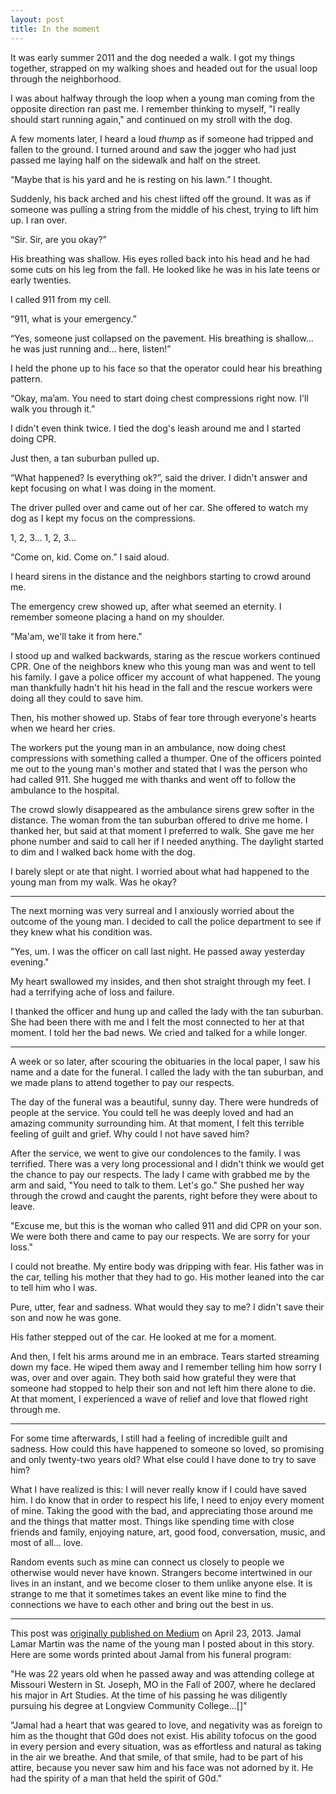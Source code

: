 ```yaml
---
layout: post
title: In the moment
---
```


It was early summer 2011 and the dog needed a walk. I got my things together, strapped on my walking shoes and headed out for the usual loop through the neighborhood.

I was about halfway through the loop when a young man coming from the opposite direction ran past me. I remember thinking to myself, "I really should start running again," and continued on my stroll with the dog.

A few moments later, I heard a loud *thump* as if someone had tripped and fallen to the ground. I turned around and saw the jogger who had just passed me laying half on the sidewalk and half on the street.

“Maybe that is his yard and he is resting on his lawn.” I thought.

Suddenly, his back arched and his chest lifted off the ground. It was as if someone was pulling a string from the middle of his chest, trying to lift him up. I ran over.

“Sir. Sir, are you okay?”

His breathing was shallow. His eyes rolled back into his head and he had some cuts on his leg from the fall. He looked like he was in his late teens or early twenties.

I called 911 from my cell.

“911, what is your emergency.”

“Yes, someone just collapsed on the pavement. His breathing is shallow... he was just running and... here, listen!”

I held the phone up to his face so that the operator could hear his breathing pattern.

“Okay, ma’am. You need to start doing chest compressions right now. I'll walk you through it.”

I didn't even think twice. I tied the dog's leash around me and I started doing CPR.

Just then, a tan suburban pulled up.

“What happened? Is everything ok?”, said the driver. I didn't answer and kept focusing on what I was doing in the moment.

The driver pulled over and came out of her car. She offered to watch my dog as I kept my focus on the compressions.

1, 2, 3... 1, 2, 3...

“Come on, kid. Come on.” I said aloud.

I heard sirens in the distance and the neighbors starting to crowd around me.

The emergency crew showed up, after what seemed an eternity. I remember someone placing a hand on my shoulder.

“Ma'am, we'll take it from here."

I stood up and walked backwards, staring as the rescue workers continued CPR. One of the neighbors knew who this young man was and went to tell his family. I gave a police officer my account of what happened. The young man thankfully hadn't hit his head in the fall and the rescue workers were doing all they could to save him.

Then, his mother showed up. Stabs of fear tore through everyone's hearts when we heard her cries.

The workers put the young man in an ambulance, now doing chest compressions with something called a thumper. One of the officers pointed me out to the young man's mother and stated that I was the person who had called 911. She hugged me with thanks and went off to follow the ambulance to the hospital.

The crowd slowly disappeared as the ambulance sirens grew softer in the distance. The woman from the tan suburban offered to drive me home. I thanked her, but said at that moment I preferred to walk. She gave me her phone number and said to call her if I needed anything. The daylight started to dim and I walked back home with the dog.

I barely slept or ate that night. I worried about what had happened to the young man from my walk. Was he okay?

****

The next morning was very surreal and I anxiously worried about the outcome of the young man. I decided to call the police department to see if they knew what his condition was.

"Yes, um. I was the officer on call last night. He passed away yesterday evening."

My heart swallowed my insides, and then shot straight through my feet. I had a terrifying ache of loss and failure.

I thanked the officer and hung up and called the lady with the tan suburban. She had been there with me and I felt the most connected to her at that moment. I told her the bad news. We cried and talked for a while longer.

***

A week or so later, after scouring the obituaries in the local paper, I saw his name and a date for the funeral. I called the lady with the tan suburban, and we made plans to attend together to pay our respects.

The day of the funeral was a beautiful, sunny day. There were hundreds of people at the service. You could tell he was deeply loved and had an amazing community surrounding him. At that moment, I felt this terrible feeling of guilt and grief. Why could I not have saved him?

After the service, we went to give our condolences to the family. I was terrified. There was a very long processional and I didn't think we would get the chance to pay our respects. The lady I came with grabbed me by the arm and said, "You need to talk to them. Let's go." She pushed her way through the crowd and caught the parents, right before they were about to leave.

"Excuse me, but this is the woman who called 911 and did CPR on your son. We were both there and came to pay our respects. We are sorry for your loss."

I could not breathe. My entire body was dripping with fear. His father was in the car, telling his mother that they had to go. His mother leaned into the car to tell him who I was.

Pure, utter, fear and sadness. What would they say to me? I didn't save their son and now he was gone.

His father stepped out of the car. He looked at me for a moment.

And then, I felt his arms around me in an embrace. Tears started streaming down my face. He wiped them away and I remember telling him how sorry I was, over and over again. They both said how grateful they were that someone had stopped to help their son and not left him there alone to die. At that moment, I experienced a wave of relief and love that flowed right through me.

***

For some time afterwards, I still had a feeling of incredible guilt and sadness. How could this have happened to someone so loved, so promising and only twenty-two years old? What else could I have done to try to save him?

What I have realized is this: I will never really know if I could have saved him. I do know that in order to respect his life, I need to enjoy every moment of mine. Taking the good with the bad, and appreciating those around me and the things that matter most. Things like spending time with close friends and family, enjoying nature, art, good food, conversation, music, and most of all... love.

Random events such as mine can connect us closely to people we otherwise would never have known. Strangers become intertwined in our lives in an instant, and we become closer to them unlike anyone else. It is strange to me that it sometimes takes an event like mine to find the connections we have to each other and bring out the best in us.

***

This post was [originally published on Medium](https://medium.com/this-happened-to-me/in-the-moment-ea95477e9d1b) on April 23, 2013. Jamal Lamar Martin was the name of the young man I posted about in this story. Here are some words printed about Jamal from his funeral program:

"He was 22 years old when he passed away and was attending college at Missouri Western in St. Joseph, MO in the Fall of 2007, where he declared his major in Art Studies. At the time of his passing he was diligently pursuing his degree at Longview Community College...[]"

"Jamal had a heart that was geared to love, and negativity was as foreign to him as the thought that G0d does not exist. His ability tofocus on the good in every persion and every situation, was as effortless and natural as taking in the air we breathe. And that smile, of that smile, had to be part of his attire, because you never saw him and his face was not adorned by it. He had the spirity of a man that held the spirit of G0d."
